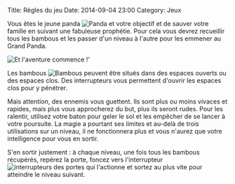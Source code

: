 Title: Régles du jeu
Date: 2014-09-04 23:00
Category: Jeux

Vous êtes le jeune panda  ![Panda]({filename}/images/panda.png)  et votre objectif et de sauver votre famille en suivant une fabuleuse prophétie. Pour cela vous devrez recueillir tous les bambous et les passer d'un niveau à l'autre pour les emmener au Grand Panda.

![Et l'aventure commence !']({filename}/images/ecran-histoire_006.png)

Les bambous ![Bambous]({filename}/images/bambous.png) peuvent être situés dans des espaces ouverts ou des espaces clos. Des interrupteurs vous permettent d'ouvrir les espaces clos pour y pénétrer.

Mais attention, des ennemis vous guettent. Ils sont plus ou moins vivaces et rapides, mais plus vous approcherez du but, plus ils seront rudes. Pour les ralentir, utilisez votre baton pour geler le sol et les empêcher de se lancer à votre poursuite. La magie a pourtant ses limites et au-delà de trois utilisations sur un niveau, il ne fonctionnera plus et vous n'aurez que votre intelligence pour vous en sortir.

S'en sortir justement : à chaque niveau, une fois tous les bambous récupérés, repérez la porte, foncez vers l'interrupteur  ![interrupteurs des portes]({filename}/images/interrupteur.png) qui l'actionne et sortez au plus vite pour atteindre le niveau suivant.


